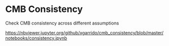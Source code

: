 # CMB Consistency
Check CMB consistency across different assumptions

https://nbviewer.jupyter.org/github/xgarrido/cmb_consistency/blob/master/notebooks/consistency.ipynb
